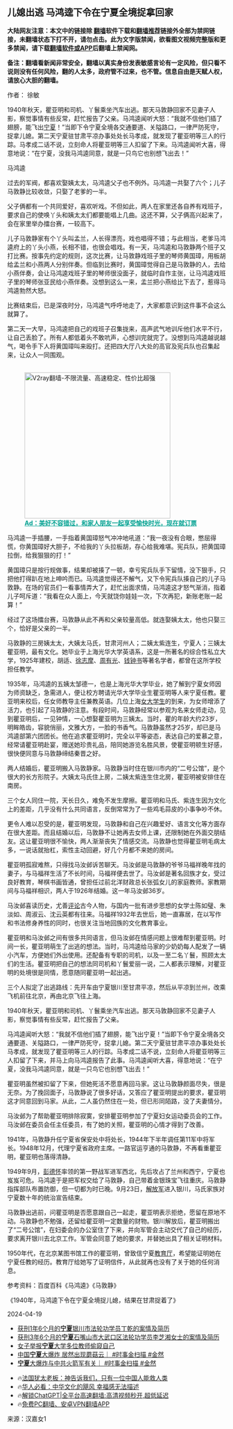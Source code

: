 <!-- 面包屑导航 --> <h2>儿媳出逃 马鸿逵下令在宁夏全境捉拿回家</h2> <p class="notice"><b>大陆网友注意：本文中的链接除 <a href="https://github.com/bannedbook/fanqiang" >翻墙</a>软件下载和<a href="https://github.com/killgcd/justmysocks/blob/master/README.md">翻墙推荐</a>链接外全部为禁网链接，未翻墙状态下打不开，请勿点击。此为文字版禁闻，欲看图文视频完整版和更多禁闻，请下载<a href="https://github.com/bannedbook/fanqiang">翻墙软件或APP</a>后翻墙上禁闻网。</p><p>备注：翻墙看新闻非常安全，翻墙以真实身份发表敏感言论有一定风险，但只看不说则没有任何风险，翻的人太多，政府管不过来，也不管。信息自由是天赋人权，请放心大胆的翻墙。</b></p>  <div class="entry"> <p>作者： 徐敏</p> <p id="summary">1940年秋天，瞿亚明和司机、丫鬟乘坐汽车出逃。那天马敦静回家不见妻子人影，察觉事情有些反常，赶忙报告了父亲。马鸿逵闻听大怒：“我就不信他们插了翅膀，能飞出<a href="https://www.bannedbook.org/bnews/tag/%e5%ae%81%e5%a4%8f/" class="st_tag internal_tag" rel="tag" title="标签 宁夏 下的日志">宁夏</a>！”当即下令宁夏全境各交通要道、关隘路口，一律严防死守，捉拿儿媳。第二天宁夏驻甘肃平凉办事处处长马孝成，就发现了瞿亚明等三人的行踪。马孝成二话不说，立刻命人将瞿亚明等三人扣留了下来。马鸿逵闻听大喜，得意地说：“在宁夏，没我马鸿逵同意，就是一只鸟它也别想飞出去！”</p> <p id="conimg">马鸿逵</p> <p>过去的军阀，都喜欢娶姨太太，马鸿逵父子也不例外。马鸿逵一共娶了六个；儿子马敦静比较收敛，只娶了老爹的一半。</p> <p>父子俩都有一个共同爱好，喜欢听戏。不但如此，两人在家里还各自养有戏班子，要求自己的使唤丫头和姨太太们都要能唱上几曲。这还不算，父子俩高兴起来了，会在家里举办擂台赛，一较高下。</p> <p>儿子马敦静家有个丫头叫孟兰，人长得漂亮，戏也唱得不错；与此相当，老爹马鸿逵府上的丫头小燕，长相不错，也很会唱戏。有一天，马鸿逵和马敦静两个班子又打比赛。按事先约定的规则，这次比赛，让马敦静戏班子里的琴师黄国璋，用板胡给孟兰和小燕两人分别伴奏。但临到比赛时，黄国璋觉得自己是马敦静的人，去给小燕伴奏，会让马鸿逵戏班子里的琴师很没面子，就临时自作主张，让马鸿逵戏班子里的琴师张亚民给小燕伴奏。没想到这么一来，孟兰把小燕给比下去了，惹得马鸿逵勃然大怒。</p> <p>比赛结束后，已是深夜时分，马鸿逵气呼呼地走了，大家都意识到这件事不会这么就算了。</p> <p>第二天一大早，马鸿逵把自己的戏班子召集拢来，高声武气地训斥他们水平不行，让自己丢脸了。所有人都低着头不敢吭声，心想训完就完了。没想到马鸿逵越说越气，喝令手下人将黄国璋叫来殴打。还把四大厅八大处的高官及宪兵队也召集起来，让众人一同围观。</p><figure id="shenyun-figure"> <br/><a href="https://github.com/bannedbook/fanqiang/wiki/V2ray%E6%9C%BA%E5%9C%BA"><img src="https://raw.githubusercontent.com/bannedbook/fanqiang/master/v2ss/images/v2free.jpg" width="336" alt="V2ray翻墙-不限流量、高速稳定、性价比超强"></a><br/> <figcaption><strong style="cursor:pointer;text-decoration:underline;color:#00a191" onclick="window.open('https://zh-cn.shenyun.com/tickets?utm_source=bannedbook.org')">Ad：美好不容错过，和家人朋友一起享受愉快时光，现在就订票</strong></figcaption> </figure> <p>马鸿逵一手插腰，一手指着黄国璋怒气冲冲地吼道：“我一夜没有合眼，憋屈得慌，你黄国璋好大胆子，不给我的丫头拉板胡，存心给我难堪。宪兵队，把黄国璋拉倒，给我狠狠的打！”</p> <p>黄国璋只是按行规做事，结果却被揍了一顿，幸亏宪兵队手下留情，没下狠手，只把他打得趴在地上呻吟而已。马鸿逵觉得还不解气，又下令宪兵队揍自己的儿子马敦静。在场的官员们一看事情弄大了，赶忙出面求情，马鸿逵这才怒气渐消，指着儿子呵斥道：“我看在众人面上，今天就饶你娃娃一次，下次再犯，新账老账一起算！”</p> <p>经过了这场擂台赛，马敦静从此不再和父亲较量高低。就连娶姨太太，他也只娶三个，恰好是父亲的一半。</p> <p>马敦静的三房姨太太，大姨太马氏，甘肃河州人；二姨太紫连生，宁夏人；三姨太瞿亚明，最有文化。她毕业于上海光华大学英语系，这是一所著名的综合性私立大学，1925年建校，胡适、<a href="https://www.bannedbook.org/bnews/tag/%e5%be%90%e5%bf%97%e6%91%a9/" class="st_tag internal_tag" rel="tag" title="标签 徐志摩 下的日志">徐志摩</a>、<a href="https://www.bannedbook.org/bnews/tag/%e5%91%a8%e6%9c%89%e5%85%89/" class="st_tag internal_tag" rel="tag" title="标签 周有光 下的日志">周有光</a>、<a href="https://www.bannedbook.org/bnews/tag/%e9%92%b1%e9%92%9f%e4%b9%a6/" class="st_tag internal_tag" rel="tag" title="标签 钱钟书 下的日志">钱钟书</a>等著名学者，都曾在这所学校担任教学。</p> <p>1935年，马鸿逵的五姨太邹德一，也是上海光华大学毕业，她了解到宁夏女师因为师资缺乏，急需进人，便让校方聘请光华大学毕业生瞿亚明等人来宁夏任教。瞿亚明来校后，任女师教导主任兼教英语。几位上海<a href="https://www.bannedbook.org/bnews/tag/%e5%a5%b3%e5%a4%a7%e5%ad%a6%e7%94%9f/" class="st_tag internal_tag" rel="tag" title="标签 女大学生 下的日志">女大学生</a>的到来，为女师增添了活力，也引起了马敦静的注意。有段时间，马敦静经常以参观为名来女师走动，见到瞿亚明后，一见钟情，一心想娶瞿亚明为三姨太。当时，瞿的年龄大约23岁，明眸皓齿，容貌俏丽，文雅大方，一脸的书香气。马敦静虽然才25岁，却已是马鸿逵部第六团团长。他在追求瞿亚明时，完全以平等姿态，表达自己的爱慕之意，经常请瞿亚明赴宴，赠送她珍贵礼品，陪同她游览名胜风景，使瞿亚明顿生好感，很快便同意与马敦静缔结秦晋之好。</p> <p>两人结婚后，瞿亚明搬入马敦静家。马敦静当时住在银川市内的“二号公馆”，是个很大的长方形院子。大姨太马氏住上房，二姨太紫连生住北房，瞿亚明被安排住在南房。</p> <p>三个女人同住一院，天长日久，难免不发生摩擦。瞿亚明和马氏、紫连生因为文化上的差距，几乎没有什么共同语言，反倒常常为了一些鸡毛蒜皮的小事争吵不休。</p> <p>更令人难以忍受的是，瞿亚明发现，马敦静和自己在兴趣爱好、语言文化等方面存在很大差距。而且结婚以后，马敦静不让她再去女师上课，还限制她在外面交朋结友。这让瞿亚明很不愉快，两人渐渐丧失了情感交流。马敦静也觉得瞿亚明毛病太多，一说话就抬杠，索性主动回避，好几个月都不来她的房间。</p>  <p>瞿亚明孤寂难熬，只得找马汝邺诉苦聊天。马汝邺是马敦静的爷爷马福祥晚年找的妻子，与马福祥生活了不长时间，马福祥便去世了。马汝邺是著名回族才女，受过良好教育，琴棋书画皆通，曾担任过前北洋财政总长张弧女儿的家庭教师。家教期间与马福祥相识，两人于1926年结婚。这一年马汝邺36岁。</p> <p>马汝邺喜读历史，尤善<span class='wp_keywordlink_affiliate'><a href="https://www.bannedbook.org/bnews/comments/" title="新闻评论" target="_blank">评论</a></span>古今人物，与国内一批有进步思想的女学士陈如璧、朱淡如、周淑云、沈云英都有往来。马福祥1932年去世后，她一直寡居，在以写作和书法修身养性的同时，也很关注当地回族的文化教育事业。</p> <p>瞿亚明和马汝邺之间有很多共同语言，但马汝邺在情感问题上很难帮到瞿亚明。时间一长，瞿亚明萌生了出逃的想法。当时，马鸿逵给马家的少奶奶每人配发了一辆小汽车，方便她们外出使用。还配备有专职的司机，以及一至二名丫鬟，照顾太太们的生活。瞿亚明把自己的想法同司机和丫鬟爱丽一说，二人都表示理解，对瞿亚明的处境很是同情，愿意随同瞿亚明一起出逃。</p> <p>三个人拟定了出逃路线：先开车由宁夏银川至甘肃平凉，然后从平凉到兰州，改乘飞机前往北京，再由北京飞往上海。</p> <p>1940年秋天，瞿亚明和司机、丫鬟乘坐汽车出逃。那天马敦静回家不见妻子人影，察觉事情有些反常，赶忙报告了父亲。</p> <p>马鸿逵闻听大怒：“我就不信他们插了翅膀，能飞出宁夏！”当即下令宁夏全境各交通要道、关隘路口，一律严防死守，捉拿儿媳。第二天宁夏驻甘肃平凉办事处处长马孝成，就发现了瞿亚明等三人的行踪。马孝成二话不说，立刻命人将瞿亚明等三人扣留了下来，并马上向马鸿逵报告了此事。马鸿逵闻听大喜，得意地说：“在宁夏，没我马鸿逵同意，就是一只鸟它也别想飞出去！”</p> <p>瞿亚明虽然被扣留了下来，但她死活不愿意再回马家。这让马敦静颜面尽失，很是无奈。为了挽回面子，马敦静说了很多好话，又答应了瞿亚明提出的要求，瞿亚明这才同意回到马家。从此，二人虽仍然住在一处，但已形同陌路，没了夫妻情分。</p> <p>马汝邺为了帮助瞿亚明排除寂寞，安排瞿亚明参加了宁夏妇女运动委员会的工作。马汝邺在委员会任主任委员，有了她的关照，瞿亚明的心情才得到了改善。</p>  <p>1941年，马敦静升任宁夏省保安处中将处长，1944年下半年调任第11军中将军长。1948年12月，代理宁夏省政府主席。一路官运亨通的马敦静，不再看重瞿亚明，瞿亚明也落得清静。</p> <p>1949年9月，<span class='wp_keywordlink'><a href="https://www.bannedbook.org/forum2/topic960.html" title="彭德怀自述" target="_blank">彭德怀</a></span>率领的第一野战军进军西北，先后攻占了兰州和西宁，宁夏也岌岌可危。马鸿逵于是把军权交给了马敦静，自己带着金银珠宝飞往重庆。马敦静指挥部队布置防御，但一切都为时已晚。9月23日，<a href="https://www.bannedbook.org/bnews/tag/%e8%a7%a3%e6%94%be%e5%86%9b/" class="st_tag internal_tag" rel="tag" title="标签 解放军 下的日志">解放军</a>进入银川，马氏家族对宁夏数十年的统治宣告结束。</p> <p>马敦静出逃前，问瞿亚明是否愿意跟自己一起走，瞿亚明表示拒绝，愿留在原地不动。马敦静也不勉强，还留给瞿亚明一定数量的财物。银川解放后，瞿亚明搬出了“二号公馆”，在妇委会的办公室住了下来，并向军管会主动交代了自己的经历，要求离开银川去北京工作。军管会同意了她的要求，并替她出具了相关证明材料。</p> <p>1950年代，在北京某图书馆工作的瞿亚明，曾致信宁夏<a href="https://www.bannedbook.org/bnews/tag/%E6%95%99%E8%82%B2%E5%8E%85/" class="st_tag internal_tag" rel="tag" title="标签 教育厅 下的日志">教育厅</a>，希望能证明她在宁夏任教的经历。教育厅给她写了证明信件，从此就再也没有了关于她的任何消息。</p> <p>参考资料：百度百科《马鸿逵》《马敦静》</p> <p>《1940年，马鸿逵下令在宁夏全境捉儿媳，结果在甘肃捉着了》</p> <p>2024-04-19</p> <!--<div id="taboola-mid-1"></div>--><ul class='op-related-articles' title='相关阅读'> <li><a href='https://www.bannedbook.org/bnews/weiquan/20240323/2016207.html' target='_blank'>获刑1年6个月的<b>宁夏</b>银川市法轮功学员丁乾的案情及简历</a></li> <li><a href='https://www.bannedbook.org/bnews/weiquan/20240319/2014741.html' target='_blank'>获刑3年6个月的<b>宁夏</b>石嘴山市大武口区法轮功学员李芝湘女士的案情及简历</a></li> <li><a href='https://www.bannedbook.org/bnews/cbnews/20240222/2004172.html' target='_blank'>女子举报<b>宁夏</b>大学多位教师偷窥自己</a></li> <li><a href='https://www.bannedbook.org/bnews/sohnews/20240207/1998076.html' target='_blank'>中国<b>宁夏</b>大爆炸 居然出现蘑菇云｜ #时事金扫描 #金然</a></li> <li><a href='https://www.bannedbook.org/bnews/sohnews/20240207/1998075.html' target='_blank'><b>宁夏</b>大爆炸与中共火箭军有关｜ #时事金扫描 #金然</a></li> </ul> <ul class="texttj"> <li>🔥<a href="https://www.bannedbook.org/bnews/ssgc/20230219/1850782.html" target="_blank">法国犹太老板：神告诉我们，只有一位中国人能救人类</a></li> <li>🔥<a href="https://www.bannedbook.org/bnews/comments/20220220/1694796.html" target="_blank">华人必看：中华文化的飓风 幸福感无法描述</a></li> <li>🔥<a href="https://github.com/bannedbook/fanqiang/wiki/V2ray%E6%9C%BA%E5%9C%BA" target="_blank">解锁ChatGPT|全平台高速翻墙:高清视频秒开,超低延迟</a></li> <li>🔥<a href="https://github.com/bannedbook/fanqiang/wiki/%E7%A6%81%E9%97%BB%E7%BD%91%E5%AE%89%E5%8D%93%E7%BF%BB%E5%A2%99%E6%96%B0%E9%97%BBAPP" target="_blank">免费PC翻墙、安卓VPN翻墙APP</a></li> </ul><p class="src-info">来源：汉嘉女1 </p> <a name='sharetosocial'></a> <div style="margin-bottom:5px;padding-bottom:5px;clear:both"> <div id="archive-pix-1" class="banner-ads"> <!-- AuctionX Display platform tag START --> <div id="27602x728x90x621x_ADSLOT1" clicktrack="%%CLICK_URL_ESC%%"></div>  <!-- AuctionX Display platform tag END --> </div> <div id="archive-pix-2" class="banner-ads"> <!-- AuctionX Display platform tag START --> <div id="27556x300x250x621x_ADSLOT1" clicktrack="%%CLICK_URL_ESC%%" style="margin:0 auto;text-align:center"></div>  <!-- AuctionX Display platform tag END --> </div> </div>  <div id="archive-pix-1" class="banner-ads"> <!-- AuctionX Display platform tag START --> <div id="27603x728x90x621x_ADSLOT1" clicktrack="%%CLICK_URL_ESC%%"></div>  <!-- AuctionX Display platform tag END --> </div> </div><!--END ENTRY--> 